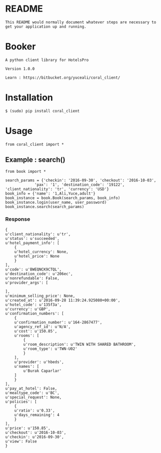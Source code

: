 # README #

    This README would normally document whatever steps are necessary to get your application up and running.

# Booker #

    A python client library for HotelsPro

    Version 1.0.0

    Learn : https://bitbucket.org/yuceali/coral_client/

# Installation #

    $ (sudo) pip install coral_client

# Usage #

    from coral_client import *

## Example : search() ##

    from book import *

    search_params = {'checkin': '2016-09-30', 'checkout': '2016-10-03',
                 'pax': '1', 'destination_code': '19122', 'client_nationality': 'tr', 'currency': 'USD'}
    book_info = {'name': '1,Ali,Yuce,adult'}             
    book_instance = book.Book(search_params, book_info)
    book_instance.login(user_name, user_password)
    book_instance.search(search_params)
    
### Response ###
    {
    u'client_nationality': u'tr',
    u'status': u'succeeded',
    u'hotel_payment_info': [
        {
        u'hotel_currency': None,
        u'hotel_price': None
        }
    ],
    u'code': u'BWEQNCK9CTQL',
    u'destination_code': u'206ec',
    u'nonrefundable': False,
    u'provider_args': [

    ],
    u'minimum_selling_price': None,
    u'created_at': u'2016-09-28 11:39:24.925080+00:00',
    u'hotel_code': u'135f3a',
    u'currency': u'GBP',
    u'confirmation_numbers': [
        {
        u'confirmation_number': u'164-2867477',
        u'agency_ref_id': u'N/A',
        u'cost': u'150.85',
        u'rooms': [
            {
            u'room_description': u'TWIN WITH SHARED BATHROOM',
            u'room_type': u'TWN-U02'
            }
        ],
        u'provider': u'hbeds',
        u'names': [
            u'Burak Caparlar'
        ]
        }
    ],
    u'pay_at_hotel': False,
    u'mealtype_code': u'BC',
    u'special_request': None,
    u'policies': [
        {
        u'ratio': u'0.33',
        u'days_remaining': 4
        }
    ],
    u'price': u'150.85',
    u'checkout': u'2016-10-03',
    u'checkin': u'2016-09-30',
    u'view': False
    }
